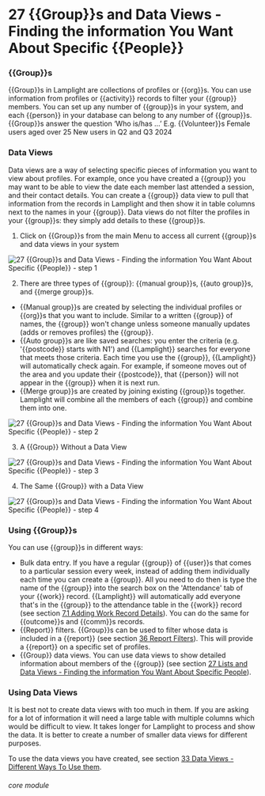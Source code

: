 # 27 {{Group}}s and Data Views - Finding the information You Want About Specific {{People}}

### {{Group}}s
{{Group}}s in Lamplight are collections of profiles or {{org}}s. You can use information from profiles or {{activity}} records to filter your {{group}} members.
You can set up any number of {{group}}s in your system, and each {{person}} in your database can belong to any number of {{group}}s. 
{{Group}}s answer the question ‘Who is/has …’ E.g.
{{Volunteer}}s
Female users aged over 25
New users in Q2 and Q3 2024

### Data Views
Data views are a way of selecting specific pieces of information you want to view about profiles.
For example, once you have created a {{group}} you may want to be able to view the date each member last attended a session, and their contact details. You can create a {{group}} data view to pull that information from the records in Lamplight and then show it in table columns next to the names in your {{group}}.
Data views do not filter the profiles in your {{group}}s: they simply add details to these {{group}}s.

1. Click on {{Group}}s from the main Menu to access all current {{group}}s and data views in your system

![27 {{Group}}s and Data Views - Finding the information You Want About Specific {{People}} - step 1](27_Lists_and_Data_Views_-_Finding_the_information_You_Want_About_Specific_People_im_1.png)

2. There are three types of {{group}}: {{manual group}}s, {{auto group}}s, and {{merge group}}s.
- {{Manual group}}s are created by selecting the individual profiles or {{org}}s that you want to include. Similar to a written {{group}} of names, the {{group}} won&#039;t change unless someone manually updates (adds or removes profiles) the {{group}}.
- {{Auto group}}s are like saved searches: you enter the criteria (e.g. &#039;{{postcode}} starts with N1&#039;) and {{Lamplight}} searches for everyone that meets those criteria. Each time you use the {{group}}, {{Lamplight}} will automatically check again. For example, if someone moves out of the area and you update their {{postcode}}, that {{person}} will not appear in the {{group}} when it is next run.
- {{Merge group}}s are created by joining existing {{group}}s together. Lamplight will combine all the members of each {{group}} and combine them into one.

![27 {{Group}}s and Data Views - Finding the information You Want About Specific {{People}} - step 2](27_Lists_and_Data_Views_-_Finding_the_information_You_Want_About_Specific_People_im_2.png)

3. A {{Group}} Without a Data View

![27 {{Group}}s and Data Views - Finding the information You Want About Specific {{People}} - step 3](27_Lists_and_Data_Views_-_Finding_the_information_You_Want_About_Specific_People_im_3.png)

4. The Same {{Group}} with a Data View

![27 {{Group}}s and Data Views - Finding the information You Want About Specific {{People}} - step 4](27_Lists_and_Data_Views_-_Finding_the_information_You_Want_About_Specific_People_im_4.png)

### Using {{Group}}s
You can use {{group}}s in different ways:
- Bulk data entry. If you have a regular {{group}} of {{user}}s that comes to a particular session every week, instead of adding them individually each time you can create a {{group}}. All you need to do then is type the name of the {{group}} into the search box on the 'Attendance' tab of your {{work}} record. {{Lamplight}} will automatically add everyone that's in the {{group}} to the attendance table in the {{work}} record (see section [7.1 Adding Work Record Details](/help/index/p/7.1)). You can do the same for {{outcome}}s and {{comm}}s records.
- {{Report}} filters. {{Group}}s can be used to filter whose data is included in a {{report}} (see section [36 Report Filters](/help/index/p/36)). This will provide a {{report}} on a specific set of profiles.
- {{Group}} data views. You can use data views to show detailed information about members of the {{group}} (see section [27 Lists and Data Views - Finding the information You Want About Specific People](/help/index/p/27)).

### Using Data Views
It is best not to create data views with too much in them. If you are asking for a lot of information it will need a large table with multiple columns which would be difficult to view. It takes longer for Lamplight to process and show the data. It is better to create a number of smaller data views for different purposes.

To use the data views you have created, see section [33 Data Views - Different Ways To Use them](https://new.lamplight.online/en/help/index/p/33).


###### core module
